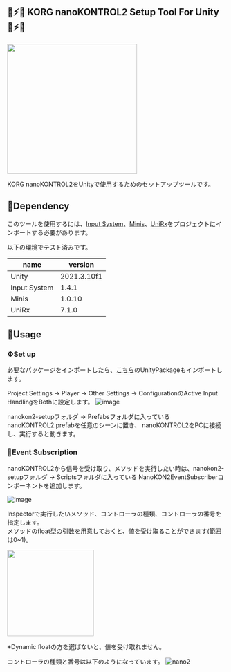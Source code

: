 💜⚡💜 KORG nanoKONTROL2 Setup Tool For Unity 💜⚡💜
-------

<img src="https://user-images.githubusercontent.com/15060080/210543288-45508b9e-0784-4f06-b6e1-e76c017e96fc.gif" width="300">

KORG nanoKONTROL2をUnityで使用するためのセットアップツールです。

📎Dependency
-------

このツールを使用するには、[Input System](https://forpro.unity3d.jp/unity_pro_tips/2021/05/20/1957/)、[Minis](https://github.com/keijiro/Minis)、[UniRx](https://assetstore.unity.com/packages/tools/integration/unirx-reactive-extensions-for-unity-17276)をプロジェクトにインポートする必要があります。

以下の環境でテスト済みです。
<table>
  <thead>
    <tr>
      <th>name</th> <th>version</th>
    </tr>
  </thead>
  <tr>
    <td> Unity </td> <td>2021.3.10f1</td>
  </tr>
  <tr>
    <td> Input System </td> <td>1.4.1</td>
  </tr>
  <tr>
    <td> Minis </td> <td>1.0.10</td>
  </tr>
  <tr>
    <td> UniRx </td> <td>7.1.0</td>
  </tr>
</table>

📘Usage
-------
### ⚙️Set up

必要なパッケージをインポートしたら、[こちら](https://github.com/W0NYV/nanokon2-setup/releases/tag/v1-0-1)のUnityPackageもインポートします。

Project Settings -> Player -> Other Settings -> ConfigurationのActive Input HandlingをBothに設定します。
![image](https://user-images.githubusercontent.com/15060080/210549116-047e1931-5fc9-48ab-bddb-787926001dd3.png)

nanokon2-setupフォルダ -> Prefabsフォルダに入っているnanoKONTROL2.prefabを任意のシーンに置き、
nanoKONTROL2をPCに接続し、実行すると動きます。

### 📄Event Subscription

nanoKONTROL2から信号を受け取り、メソッドを実行したい時は、nanokon2-setupフォルダ -> Scriptsフォルダに入っている
NanoKON2EventSubscriberコンポーネントを追加します。

![image](https://user-images.githubusercontent.com/15060080/210551357-eff10c0b-3871-4734-9d3e-9377b5b0a237.png)

Inspectorで実行したいメソッド、コントローラの種類、コントローラの番号を指定します。  
メソッドのfloat型の引数を用意しておくと、値を受け取ることができます(範囲は0~1)。

<img src="https://user-images.githubusercontent.com/15060080/210552030-d97443f5-64f3-43a1-8375-7eee71f95e57.png" width="200">

※Dynamic floatの方を選ばないと、値を受け取れません。

コントローラの種類と番号は以下のようになっています。
![nano2](https://user-images.githubusercontent.com/15060080/210558725-2fe7d961-2586-4415-bc13-184c5a3ab4fa.png)

